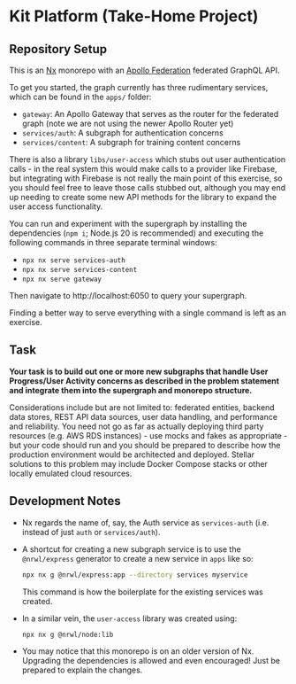 # Kit Platform (Take-Home Project)

## Repository Setup

This is an [Nx](https://nx.dev/) monorepo with an
[Apollo Federation](https://www.apollographql.com/docs/federation/) federated
GraphQL API.

To get you started, the graph currently has three rudimentary services, which
can be found in the `apps/` folder:

-   `gateway`: An Apollo Gateway that serves as the router for the federated
    graph (note we are not using the newer Apollo Router yet)
-   `services/auth`: A subgraph for authentication concerns
-   `services/content`: A subgraph for training content concerns

There is also a library `libs/user-access` which stubs out user authentication
calls - in the real system this would make calls to a provider like Firebase,
but integrating with Firebase is not really the main point of this exercise, so
you should feel free to leave those calls stubbed out, although you may end up
needing to create some new API methods for the library to expand the user access
functionality.

You can run and experiment with the supergraph by installing the dependencies
(`npm i`; Node.js 20 is recommended) and executing the following commands in
three separate terminal windows:

-   `npx nx serve services-auth`
-   `npx nx serve services-content`
-   `npx nx serve gateway`

Then navigate to http://localhost:6050 to query your supergraph.

Finding a better way to serve everything with a single command is left as an
exercise.

## Task

**Your task is to build out one or more new subgraphs that handle User
Progress/User Activity concerns as described in the problem statement and
integrate them into the supergraph and monorepo structure.**

Considerations include but are not limited to: federated entities, backend data
stores, REST API data sources, user data handling, and performance and
reliability. You need not go as far as actually deploying third party resources
(e.g. AWS RDS instances) - use mocks and fakes as appropriate - but your code
should run and you should be prepared to describe how the production environment
would be architected and deployed. Stellar solutions to this problem may include
Docker Compose stacks or other locally emulated cloud resources.

## Development Notes

-   Nx regards the name of, say, the Auth service as `services-auth` (i.e.
    instead of just `auth` or `services/auth`).
-   A shortcut for creating a new subgraph service is to use the `@nrwl/express`
    generator to create a new service in `apps` like so:

    ```sh
    npx nx g @nrwl/express:app --directory services myservice
    ```

    This command is how the boilerplate for the existing services was created.

-   In a similar vein, the `user-access` library was created using:

    ```sh
    npx nx g @nrwl/node:lib
    ```

-   You may notice that this monorepo is on an older version of Nx. Upgrading
    the dependencies is allowed and even encouraged! Just be prepared to explain
    the changes.
